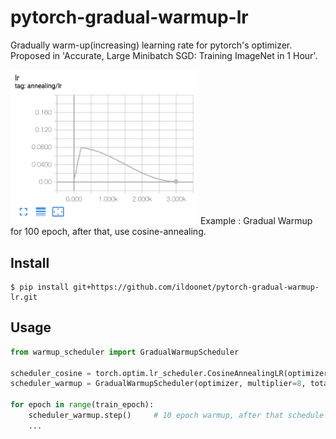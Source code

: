 # pytorch-gradual-warmup-lr

Gradually warm-up(increasing) learning rate for pytorch's optimizer. Proposed in 'Accurate, Large Minibatch SGD: Training ImageNet in 1 Hour'.

<img src="asset/tensorboard.png" alt="example tensorboard" width="300" height="whatever">
Example : Gradual Warmup for 100 epoch, after that, use cosine-annealing.

## Install

```
$ pip install git+https://github.com/ildoonet/pytorch-gradual-warmup-lr.git
```

## Usage

```python
from warmup_scheduler import GradualWarmupScheduler

scheduler_cosine = torch.optim.lr_scheduler.CosineAnnealingLR(optimizer, max_epoch)
scheduler_warmup = GradualWarmupScheduler(optimizer, multiplier=8, total_epoch=10, after_scheduler=scheduler_cosine)

for epoch in range(train_epoch):
    scheduler_warmup.step()     # 10 epoch warmup, after that schedule as after_scheduler
    ...
```
